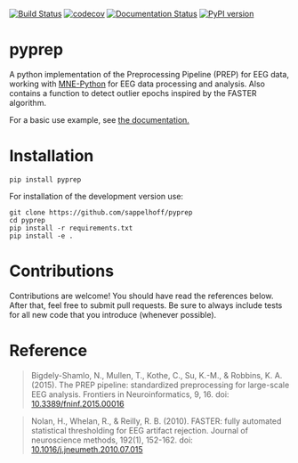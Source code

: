 [![Build Status](https://travis-ci.org/sappelhoff/pyprep.svg?branch=master)](https://travis-ci.org/sappelhoff/pyprep)
[![codecov](https://codecov.io/gh/sappelhoff/pyprep/branch/master/graph/badge.svg)](https://codecov.io/gh/sappelhoff/pyprep)
[![Documentation Status](https://readthedocs.org/projects/pyprep/badge/?version=latest)](http://pyprep.readthedocs.io/en/latest/?badge=latest)
[![PyPI version](https://badge.fury.io/py/pyprep.svg)](https://badge.fury.io/py/pyprep)


# pyprep

A python implementation of the Preprocessing Pipeline (PREP) for EEG data,
working with [MNE-Python](https://www.martinos.org/mne/stable/index.html) for
EEG data processing and analysis. Also contains a function to detect outlier
epochs inspired by the FASTER algorithm.

For a basic use example, see [the documentation.](http://pyprep.readthedocs.io/en/latest/)

# Installation

`pip install pyprep`

For installation of the development version use:

```Text
git clone https://github.com/sappelhoff/pyprep
cd pyprep
pip install -r requirements.txt
pip install -e .
```

# Contributions

Contributions are welcome! You should have read the references below. After
that, feel free to submit pull requests. Be sure to always include tests for
all new code that you introduce (whenever possible).

# Reference

> Bigdely-Shamlo, N., Mullen, T., Kothe, C., Su, K.-M., & Robbins, K. A. (2015).
  The PREP pipeline: standardized preprocessing for large-scale EEG analysis.
  Frontiers in Neuroinformatics, 9, 16. doi:
  [10.3389/fninf.2015.00016](https://doi.org/10.3389/fninf.2015.00016)

> Nolan, H., Whelan, R., & Reilly, R. B. (2010). FASTER: fully automated
  statistical thresholding for EEG artifact rejection. Journal of neuroscience
  methods, 192(1), 152-162. doi:
  [10.1016/j.jneumeth.2010.07.015](https://doi.org/10.1016/j.jneumeth.2010.07.015)
